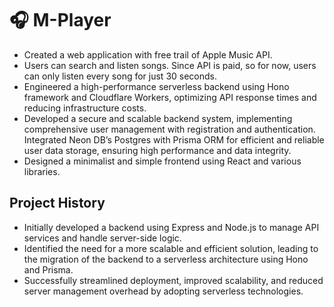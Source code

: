 # 🎧 M-Player
- Created a web application with free trail of Apple Music API.
- Users can search and listen songs. Since API is paid, so for now, users can only listen every song for just 30 seconds.
- Engineered a high-performance serverless backend using Hono framework and Cloudflare Workers, optimizing API response times and reducing infrastructure costs.
- Developed a secure and scalable backend system, implementing comprehensive user management with registration and authentication. Integrated Neon DB’s Postgres with Prisma ORM for efficient and reliable user data storage, ensuring high performance and data integrity.
- Designed a minimalist and simple frontend using React and various libraries.

## Project History 
- Initially developed a backend using Express and Node.js to manage API services and handle server-side logic.
- Identified the need for a more scalable and efficient solution, leading to the migration of the backend to a serverless architecture using Hono and Prisma.
- Successfully streamlined deployment, improved scalability, and reduced server management overhead by adopting serverless technologies.
